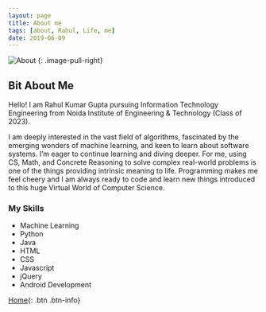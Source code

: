 ```yaml
---
layout: page
title: About me
tags: [about, Rahul, Life, me]
date: 2019-06-09
---
```


![About](https://raw.githubusercontent.com/RahulGuptaNitro/rahulguptanitro.github.io/master/about.jpg)
{: .image-pull-right}



## Bit About Me

Hello! I am Rahul Kumar Gupta pursuing Information Technology Engineering from Noida Institute of Engineering & Technology (Class of 2023).


I am deeply interested in the vast field of algorithms, fascinated by the emerging wonders of machine learning, and keen to learn about software systems. I’m eager to continue learning and diving deeper. For me, using CS, Math, and Concrete Reasoning to solve complex real-world problems is one of the things providing intrinsic meaning to life. Programming makes me feel cheery and I am always ready to code and learn new things introduced to this huge Virtual World of Computer Science.

### My Skills
* Machine Learning
* Python
* Java
* HTML
* CSS
* Javascript
* jQuery
* Android Development


 
[Home](https://rahulguptanitro.github.io){: .btn .btn-info}
